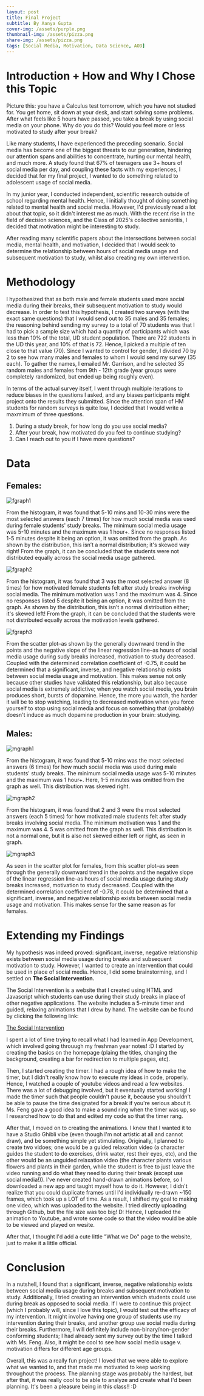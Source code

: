 ```yaml
---
layout: post
title: Final Project
subtitle: By Aanya Gupta
cover-img: /assets/purple.png
thumbnail-img: /assets/pizza.png
share-img: /assets/pizza.png
tags: [Social Media, Motivation, Data Science, AOD]
---
```


# Introduction + How and Why I Chose this Topic

Picture this: you have a Calculus test tomorrow, which you have not studied for. You get home, sit down at your desk, and start solving some problems. After what feels like 5 hours have passed, you take a break by using social media on your phone. Why do you do this? Would you feel more or less motivated to study after your break? 

Like many students, I have experienced the preceding scenario. Social media has become one of the biggest threats to our generation, hindering our attention spans and abilities to concentrate, hurting our mental health, and much more. A study found that 67% of teenagers use 3+ hours of social media per day, and coupling these facts with my experiences, I decided that for my final project, I wanted to do something related to adolescent usage of social media. 

In my junior year, I conducted independent, scientific research outside of school regarding mental health. Hence, I initially thought of doing something related to mental health and social media. However, I'd previously read a lot about that topic, so it didn't interest me as much. With the recent rise in the field of decision sciences, and the Class of 2025's collective senioritis, I decided that motivation might be interesting to study. 

After reading many scientific papers about the intersections between social media, mental health, and motivation, I decided that I would seek to determine the relationship between hours of social media usage and subsequent motivation to study, whilst also creating my own intervention. 

# Methodology

I hypothesized that as both male and female students used more social media during their breaks, their subsequent motivation to study would decrease. In order to test this hypothesis, I created two surveys (with the exact same questions) that I would send out to 35 males and 35 females; the reasoning behind sending my survey to a total of 70 students was that I had to pick a sample size which had a quantity of participants which was less than 10% of the total, UD student population. There are 722 students in the UD this year, and 10% of that is 72. Hence, I picked a multiple of ten close to that value (70). Since I wanted to control for gender, I divided 70 by 2 to see how many males and females to whom I would send my survey (35 each). To gather the names, I emailed Mr. Garrison, and he selected 35 random males and females from 9th - 12th grade (year groups were completely randomized, but ended up being roughly even). 

In terms of the actual survey itself, I went through multiple iterations to reduce biases in the questions I asked, and any biases participants might project onto the results they submitted. Since the attention span of HM students for random surveys is quite low, I decided that I would write a maxmimum of three questions. 

1. During a study break, for how long do you use social media?
2. After your break, how motivated do you feel to continue studying?
3. Can I reach out to you if I have more questions?



# Data

## Females:

![fgraph1](/assets/FEMALE.jpg)

From the histogram, it was found that 5-10 mins and 10-30 mins were the most selected answers (each 7 times) for how much social media was used during female students' study breaks. The minimum social media usage was 5-10 minutes and the maximum was 1 hour+. Since no responses listed 1-5 minutes despite it being an option, it was omitted from the graph. As shown by the distribution, this isn’t a normal distribution; it's skewed way right! From the graph, it can be concluded that the students were not distributed equally across the social media usage gathered.

![fgraph2](/assets/FEMALE2.jpg)

From the histogram, it was found that 3 was the most selected answer (8 times) for how motivated female students felt after study breaks involving social media. The minimum motivation was 1 and the maximum was 4. Since no responses listed 5 despite it being an option, it was omitted from the graph. As shown by the distribution, this isn’t a normal distribution either; it's skewed left! From the graph, it can be concluded that the students were not distributed equally across the motivation levels gathered.

![fgraph3](/assets/fgraph3.jpg)

From the scatter plot–as shown by the generally downward trend in the points and the negative slope of the linear regression line–as hours of social media usage during sudy breaks increased, motivation to study decreased. Coupled with the determined correlation coefficient of -0.75, it could be determined that a significant, inverse, and negative relationship exists between social media usage and motivation. This makes sense not only because other studies have validated this relationship, but also because social media is extremely addictive; when you watch social media, you brain produces short, bursts of dopamine. Hence, the more you watch, the harder it will be to stop watching, leading to decreased motivation when you force yourself to stop using social media and focus on something that (probably) doesn't induce as much dopamine production in your brain: studying. 

## Males:

![mgraph1](/assets/MALE.jpg)

From the histogram, it was found that 5-10 mins was the most selected answers (6 times) for how much social media was used during male students' study breaks. The minimum social media usage was 5-10 minutes and the maximum was 1 hour+. Here, 1-5 minutes was omitted from the graph as well. This distribution was skewed right. 

![mgraph2](/assets/MALE1.jpg)

From the histogram, it was found that 2 and 3 were the most selected answers (each 5 times) for how motivated male students felt after study breaks involving social media. The minimum motivation was 1 and the maximum was 4. 5 was omitted from the graph as well. This distribution is not a normal one, but it is also not skewed either left or right, as seen in graph. 

![mgraph3](/assets/mgraph3.jpg)

As seen in the scatter plot for females, from this scatter plot–as seen through the generally downward trend in the points and the negative slope of the linear regression line–as hours of social media usage during study breaks increased, motivation to study decreased. Coupled with the determined correlation coefficient of -0.78, it could be determined that a significant, inverse, and negative relationship exists between social media usage and motivation. This makes sense for the same reason as for females. 

# Extending my Findings

My hypothesis was indeed proved: significant, inverse, negative relationship exists between social media usage during breaks and subsequent motivation to study. However, I wanted to create an intervention that could be used in place of social media. Hence, I did some brainstorming, and I settled on **The Social Intervention.** 

The Social Intervention is a website that I created using HTML and Javascript which students can use during their study breaks in place of other negative applications. The website includes a 5-minute timer and guided, relaxing animations that I drew by hand. The website can be found by clicking the following link:

[The Social Intervention](https://ag-aanya-gupta.github.io/social.intervention/index.html)

I spent a lot of time trying to recall what I had learned in App Development, which involved going throuugh my freshman year notes! :D I started by creating the basics on the homepage (plaing the titles, changing the background, creating a bar for redirection to multiple pages, etc). 

Then, I started creating the timer. I had a rough idea of how to make the timer, but I didn't really know how to execute my ideas in code, properly. Hence, I watched a couple of youtube videos and read a few websites. There was a lot of debugging involved, but it eventually started working! I made the timer such that people couldn't pause it, because you shouldn't be able to pause the time designated for a break if you're serious about it. Ms. Feng gave a good idea to make a sound ring when the timer was up, so I researched how to do that and edited my code so that the timer rang. 

After that, I moved on to creating the animations. I knew that I wanted it to have a Studio Ghibli vibe (even though I'm not artistic at all and cannot draw), and be something simple yet stimulating. Originally, I planned to create two vidoes; one would be a guided relaxation video (a character guides the student to do exercises, drink water, rest their eyes, etc), and the other would be an unguided relaxation video (the character plants various flowers and plants in their garden, while the student is free to just leave the video running and do what they need to during their break (except use social media!)). I've never created hand-drawn animations before, so I downloaded a new app and taught myself how to do it. However, I didn't realize that you could duplicate frames until I'd individually re-drawn ~150 frames, which took up a LOT of time. As a result, I shifted my goal to making one video, which was uploaded to the website. I tried directly uploading through Github, but the file size was too big! D: Hence, I uploaded the animation to Youtube, and wrote some code so that the video would be able to be viewed and played on wesite.

After that, I thought I'd add a cute little "What we Do" page to the website, just to make it a little official. 

# Conclusion

In a nutshell, I found that a significant, inverse, negative relationship exists between social media usage during breaks and subsequent motivation to study. Additionally, I tried creating an intervention which students could use during break as opposed to social media. If I were to continue this project (which I probably will, since I love this topic), I would test out the efficacy of my intervention. It might involve having one group of students use my intervention during their breaks, and another group use social media during their breaks. Furthermore, I will definitely include non-binary/non-gender conforming students; I had already sent my survey out by the time I talked with Ms. Feng. Also, it might be cool to see how social media usage v. motivation differs for different age groups. 

Overall, this was a really fun project! I loved that we were able to explore what we wanted to, and that made me motivated to keep working throughout the process. The planning stage was probably the hardest, but after that, it was really cool to be able to analyze and create what I'd been planning. It's been a pleasure being in this class!! :D 
